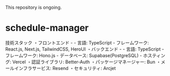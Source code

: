 This repository is ongoing.
# schedule-manager
技術スタック
・フロントエンド - 
    - 言語: TypeScript
    - フレームワーク: React.js, Next.js, TailwindCSS, HeroUI
・バックエンド - 
    - 言語: TypeScript
    - フレームワーク: Hono.js
    - データベース: Supabase(PostgreSQL)
    - ホスティング: Vercel
・認証ライブラリ: Better-Auth
・パッケージマネージャー: Bun
・メールインフラサービス: Resend
・セキュリティ: Arcjet
